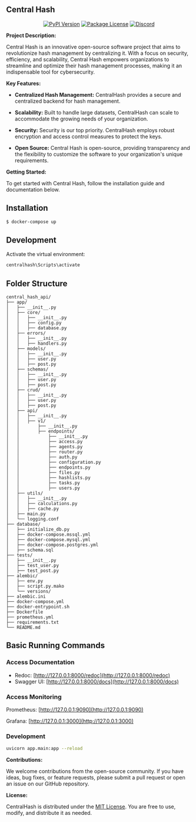 ## Central Hash

<div align="center">
  <a href="https://pypi.org/project/fastapi/" target="_blank"><img src="https://img.shields.io/pypi/v/fastapi?style=flat-square" alt="PyPI Version"/></a>
  <a href="https://pypi.org/project/fastapi/" target="_blank"><img src="https://img.shields.io/pypi/l/fastapi?style=flat-square" alt="Package License"/></a>
  <a href="https://discord.gg/pdHUXqNY" target="_blank"><img src="https://img.shields.io/badge/discord-online-brightgreen.svg?style=flat-square" alt="Discord"/></a>
</div>

**Project Description:**

Central Hash is an innovative open-source software project that aims to revolutionize hash management by centralizing it. With a focus on security, efficiency, and scalability, Central Hash empowers organizations to streamline and optimize their hash management processes, making it an indispensable tool for cybersecurity.

**Key Features:**

- **Centralized Hash Management:** CentralHash provides a secure and centralized backend for hash management.

- **Scalability:** Built to handle large datasets, CentralHash can scale to accommodate the growing needs of your organization.

- **Security:** Security is our top priority. CentralHash employs robust encryption and access control measures to protect the keys.

- **Open Source:** Central Hash is open-source, providing transparency and the flexibility to customize the software to your organization's unique requirements.

**Getting Started:**

To get started with Central Hash, follow the installation guide and documentation below.

## Installation

```bash
$ docker-compose up
```

## Development

Activate the virtual environment:

```bash
centralhash\Scripts\activate
```

## Folder Structure

```
central_hash_api/
├── app/
│   ├── __init__.py
│   ├── core/
│   │   ├── __init__.py
│   │   ├── config.py
│   │   ├── database.py
│   ├── errors/
│   │   ├── __init__.py
│   │   ├── handlers.py
│   ├── models/
│   │   ├── __init__.py
│   │   ├── user.py
│   │   ├── post.py
│   ├── schemas/
│   │   ├── __init__.py
│   │   ├── user.py
│   │   ├── post.py
│   ├── crud/
│   │   ├── __init__.py
│   │   ├── user.py
│   │   ├── post.py
│   ├── api/
│   │   ├── __init__.py
│   │   ├── v1/
│   │       ├── __init__.py
│   │       ├── endpoints/
│   │           ├── __init__.py
│   │           ├── access.py
│   │           ├── agents.py
│   │           ├── router.py
│   │           ├── auth.py
│   │           ├── configuration.py
│   │           ├── endpoints.py
│   │           ├── files.py
│   │           ├── hashlists.py
│   │           ├── tasks.py
│   │           ├── users.py
│   ├── utils/
│   │   ├── __init__.py
│   │   ├── calculations.py
│   │   ├── cache.py
│   ├── main.py
│   └── logging.conf
├── database/
│   ├── initialize_db.py
│   ├── docker-compose.mssql.yml
│   ├── docker-compose.mysql.yml
│   ├── docker-compose.postgres.yml
│   ├── schema.sql
├── tests/
│   ├── __init__.py
│   ├── test_user.py
│   ├── test_post.py
├── alembic/
│   ├── env.py
│   ├── script.py.mako
│   └── versions/
├── alembic.ini
├── docker-compose.yml
├── docker-entrypoint.sh
├── Dockerfile
├── prometheus.yml
├── requirements.txt
└── README.md
```

## Basic Running Commands

### Access Documentation

- Redoc: [http://127.0.0.1:8000/redoc](http://127.0.0.1:8000/redoc)
- Swagger UI: [http://127.0.0.1:8000/docs](http://127.0.0.1:8000/docs)

### Access Monitoring

Prometheus: [http://127.0.0.1:9090](http://127.0.0.1:9090)

Grafana: [http://127.0.0.1:3000](http://127.0.0.1:3000)

### Development

```bash
uvicorn app.main:app --reload
```

**Contributions:**

We welcome contributions from the open-source community. If you have ideas, bug fixes, or feature requests, please submit a pull request or open an issue on our GitHub repository.

**License:**

CentralHash is distributed under the [MIT License](https://opensource.org/licenses/MIT). You are free to use, modify, and distribute it as needed.
